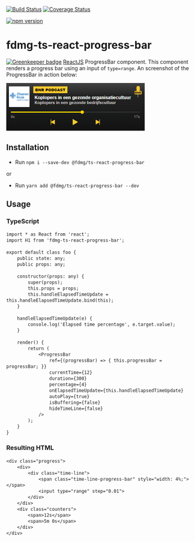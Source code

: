 [![Build Status](https://travis-ci.org/FDMediagroep/fdmg-ts-react-progress-bar.svg?branch=master)](https://travis-ci.org/FDMediagroep/fdmg-ts-react-progress-bar)
[![Coverage Status](https://coveralls.io/repos/github/FDMediagroep/fdmg-ts-react-progress-bar/badge.svg?branch=master)](https://coveralls.io/github/FDMediagroep/fdmg-ts-react-progress-bar?branch=master)

[![npm version](https://badge.fury.io/js/%40fdmg%2Fts-react-progress-bar.svg)](https://badge.fury.io/js/%40fdmg%2Fts-react-progress-bar)

# fdmg-ts-react-progress-bar

[![Greenkeeper badge](https://badges.greenkeeper.io/FDMediagroep/fdmg-ts-react-progress-bar.svg)](https://greenkeeper.io/)
[ReactJS](https://reactjs.org/) ProgressBar component. This component renders a progress bar using an input of 
`type=range`. An screenshot of the ProgressBar in action below:

![alt text](https://github.com/FDMediagroep/fdmg-ts-react-progress-bar/blob/master/demo/screenshots/audio-widget.png)

## Installation
- Run `npm i --save-dev @fdmg/ts-react-progress-bar`

or

- Run `yarn add @fdmg/ts-react-progress-bar --dev`

## Usage
### TypeScript
```
import * as React from 'react';
import H1 from 'fdmg-ts-react-progress-bar';

export default class foo {
    public state: any;
    public props: any;

    constructor(props: any) {
        super(props);
        this.props = props;
        this.handleElapsedTimeUpdate = this.handleElapsedTimeUpdate.bind(this);
    }
    
    handleElapsedTimeUpdate(e) {
        console.log('Elapsed time percentage', e.target.value);
    }

    render() {
        return (
            <ProgressBar
                ref={(progressBar) => { this.progressBar = progressBar; }}
                currentTime={12}
                duration={300}
                percentage={4}
                onElapsedTimeUpdate={this.handleElapsedTimeUpdate}
                autoPlay={true}
                isBuffering={false}
                hideTimeLine={false}
            />
        );
    }
}
```

### Resulting HTML
```
<div class="progress">
    <div>
        <div class="time-line">
            <span class="time-line-progress-bar" style="width: 4%;"></span>
            <input type="range" step="0.01">
        </div>
    </div>
    <div class="counters">
        <span>12s</span>
        <span>5m 0s</span>
    </div>
</div>
```
